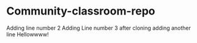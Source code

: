 # Community-classroom-repo
Adding line number 2
Adding Line number 3 after cloning
adding another line 
Hellowwww!
